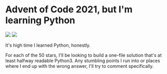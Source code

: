 # Advent of Code 2021, but I'm learning Python

![](https://img.shields.io/badge/day%20📅-2-blue)
![](https://img.shields.io/badge/stars%20⭐-3-yellow)

It's high time I learned Python, honestly.

For each of the 50 stars, I'll be looking to build a one-file solution that's
at least halfway readable Python3. Any stumbling points I run into or places
where I end up with the wrong answer, I'll try to comment specifically.
